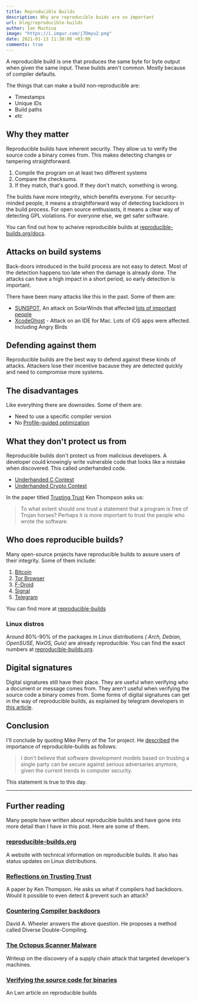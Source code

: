```yaml
---
title: Reproducible Builds
description: Why are reproducible buids are so important
url: blog/reproducible-builds
author: Ian Muchina
image: "https://i.imgur.com/j7Dmyu2.png"
date: 2021-01-13 11:30:00 +03:00
comments: true
---
```


A reproducible build is one that produces the same byte for byte output when
given the same input. These builds aren't common. Mostly because of compiler
defaults.

The things that can make a build non-reproducible are:

- Timestamps
- Unique IDs
- Build paths
- _etc_

## Why they matter

Reproducible builds have inherent security. They allow us to verify the source
code a binary comes from. This makes detecting changes or tampering
straightforward.

1. Compile the program on at least two different systems
2. Compare the checksums.
3. If they match, that's good. If they don't match, something is wrong.

The builds have more integrity, which benefits everyone. For security-minded
people, it means a straightforward way of detecting backdoors in the build
process. For open source enthusiasts, it means a clear way of detecting GPL
violations. For everyone else, we get safer software.

You can find out how to acheive reproducible builds at
[reproducible-builds.org/docs](https://reproducible-builds.org).

## Attacks on build systems

Back-doors introduced in the build process are not easy to detect. Most of the
detection happens too late when the damage is already done. The attacks can have
a high impact in a short period, so early detection is important.

There have been many attacks like this in the past. Some of them are:

- [SUNSPOT](https://www.crowdstrike.com/blog/sunspot-malware-technical-analysis/),
  An attack on SolarWinds that affected
  [lots of important people](https://businessinsider.com/tech-insider/heres-a-list-of-the-us-agencies-and-companies-that-were-reportedly-hacked-in-the/n58jz32)
- [XcodeGhost](https://en.wikipedia.org/wiki/XcodeGhost) - Attack on an IDE for
  Mac. Lots of iOS apps were affected. Including Angry Birds

## Defending against them

Reproducible builds are the best way to defend against these kinds of attacks.
Attackers lose their incentive bacause they are detected quickly and need to
compromise more systems.

## The disadvantages

Like everything there are downsides. Some of them are:

- Need to use a specific compiler version
- No
  [Profile-guided optimization](https://en.wikipedia.org/wiki/Profile-guided_optimization)

## What they don't protect us from

Reproducible builds don't protect us from malicious developers. A developer
could knowingly write vulnerable code that looks like a mistake when discovered.
This called underhanded code.

- [Underhanded C Contest](https://en.wikipedia.org/wiki/Underhanded_C_Contest)
- [Underhanded Crypto Contest](https://underhandedcrypto.com/)

In the paper titled
[Trusting Trust](https://www.cs.cmu.edu/~rdriley/487/papers/Thompson_1984_ReflectionsonTrustingTrust.pdf)
Ken Thompson asks us:

> To what extent should one trust a statement that a program is free of Trojan
> horses? Perhaps it is more important to trust the people who wrote the
> software.

## Who does reproducible builds?

Many open-source projects have reproducible builds to assure users of their
integrity. Some of them include:

1. [Bitcoin](https://daniel-lima.github.io/bitcoin-devenv/vagrant/how-to/deterministically-build-bitcoin-core.html)
2. [Tor Browser](https://blog.torproject.org/deterministic-builds-part-two-technical-details)
3. [F-Droid](https://f-droid.org/docs/Reproducible_Builds/?title=Deterministic,_Reproducible_Builds)
4. [Signal](https://signal.org/blog/reproducible-android/.)
5. [Telegram](https://core.telegram.org/reproducible-builds)

You can find more at
[reproducible-builds](https://reproducible-builds.org/projects/)

### Linux distros

Around 80%-90% of the packages in Linux distributions _( Arch, Debian, OpenSUSE,
NixOS, Guix)_ are already reproducible. You can find the exact numbers at
[reproducible-builds.org](https://reproducible-builds.org/citests/).

## Digital signatures

Digital signatures still have their place. They are useful when verifying who a
document or message comes from. They aren't useful when verifying the source
code a binary comes from. Some forms of digital signatures can get in the way of
reproducible builds, as explained by telegram developers in
[this article](https://core.telegram.org/reproducible-builds).

## Conclusion

I'll conclude by quoting Mike Perry of the Tor project. He
[described](https://mailman.stanford.edu/pipermail/liberationtech/2013-June/009257.html#:~:text=believe)
the importance of reproducible-builds as follows:

> I don't believe that software development models based on trusting a single
> party can be secure against serious adversaries anymore, given the current
> trends in computer security.

This statement is true to this day.

---

## Further reading

Many people have written about reproducible builds and have gone into more
detail than I have in this post. Here are some of them.

### [reproducible-builds.org](https://reproducible-builds.org)

A website with technical information on reproducible builds. It also has status
updates on Linux distributions.

### [Reflections on Trusting Trust](https://www.win.tue.nl/~aeb/linux/hh/thompson/trust.html)

A paper by Ken Thompson. He asks us what if compilers had backdoors. Would it
possible to even detect & prevent such an attack?

### [Countering Compiler backdoors ](https://dwheeler.com/trusting-trust/)

David A. Wheeler answers the above question. He proposes a method called Diverse
Double-Compiling.

### [The Octopus Scanner Malware](https://securitylab.github.com/research/octopus-scanner-malware-open-source-supply-chain)

Writeup on the discovery of a supply chain attack that targeted developer's
machines.

### [Verifying the source code for binaries](https://lwn.net/Articles/555761/)

An Lwn article on reproducible builds
